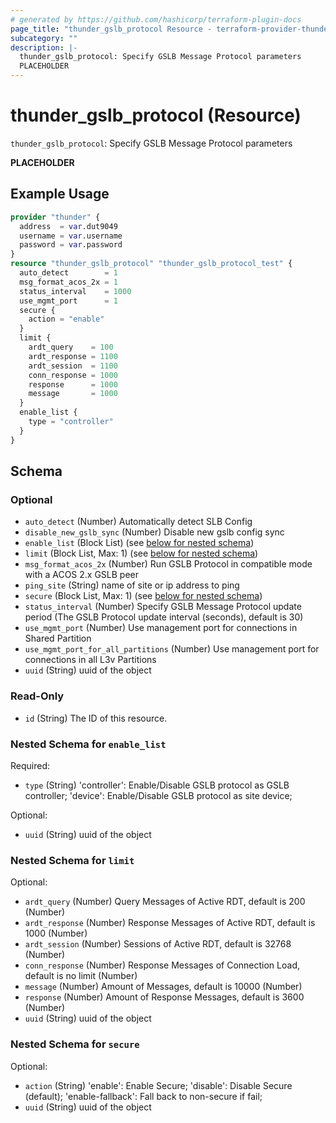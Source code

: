 ```yaml
---
# generated by https://github.com/hashicorp/terraform-plugin-docs
page_title: "thunder_gslb_protocol Resource - terraform-provider-thunder"
subcategory: ""
description: |-
  thunder_gslb_protocol: Specify GSLB Message Protocol parameters
  PLACEHOLDER
---
```


# thunder_gslb_protocol (Resource)

`thunder_gslb_protocol`: Specify GSLB Message Protocol parameters

__PLACEHOLDER__

## Example Usage

```terraform
provider "thunder" {
  address  = var.dut9049
  username = var.username
  password = var.password
}
resource "thunder_gslb_protocol" "thunder_gslb_protocol_test" {
  auto_detect        = 1
  msg_format_acos_2x = 1
  status_interval    = 1000
  use_mgmt_port      = 1
  secure {
    action = "enable"
  }
  limit {
    ardt_query    = 100
    ardt_response = 1100
    ardt_session  = 1100
    conn_response = 1000
    response      = 1000
    message       = 1000
  }
  enable_list {
    type = "controller"
  }
}
```

<!-- schema generated by tfplugindocs -->
## Schema

### Optional

- `auto_detect` (Number) Automatically detect SLB Config
- `disable_new_gslb_sync` (Number) Disable new gslb config sync
- `enable_list` (Block List) (see [below for nested schema](#nestedblock--enable_list))
- `limit` (Block List, Max: 1) (see [below for nested schema](#nestedblock--limit))
- `msg_format_acos_2x` (Number) Run GSLB Protocol in compatible mode with a ACOS 2.x GSLB peer
- `ping_site` (String) name of site or ip address to ping
- `secure` (Block List, Max: 1) (see [below for nested schema](#nestedblock--secure))
- `status_interval` (Number) Specify GSLB Message Protocol update period (The GSLB Protocol update interval (seconds), default is 30)
- `use_mgmt_port` (Number) Use management port for connections in Shared Partition
- `use_mgmt_port_for_all_partitions` (Number) Use management port for connections in all L3v Partitions
- `uuid` (String) uuid of the object

### Read-Only

- `id` (String) The ID of this resource.

<a id="nestedblock--enable_list"></a>
### Nested Schema for `enable_list`

Required:

- `type` (String) 'controller': Enable/Disable GSLB protocol as GSLB controller; 'device': Enable/Disable GSLB protocol as site device;

Optional:

- `uuid` (String) uuid of the object


<a id="nestedblock--limit"></a>
### Nested Schema for `limit`

Optional:

- `ardt_query` (Number) Query Messages of Active RDT, default is 200 (Number)
- `ardt_response` (Number) Response Messages of Active RDT, default is 1000 (Number)
- `ardt_session` (Number) Sessions of Active RDT, default is 32768 (Number)
- `conn_response` (Number) Response Messages of Connection Load, default is no limit (Number)
- `message` (Number) Amount of Messages, default is 10000 (Number)
- `response` (Number) Amount of Response Messages, default is 3600 (Number)
- `uuid` (String) uuid of the object


<a id="nestedblock--secure"></a>
### Nested Schema for `secure`

Optional:

- `action` (String) 'enable': Enable Secure; 'disable': Disable Secure (default); 'enable-fallback': Fall back to non-secure if fail;
- `uuid` (String) uuid of the object


